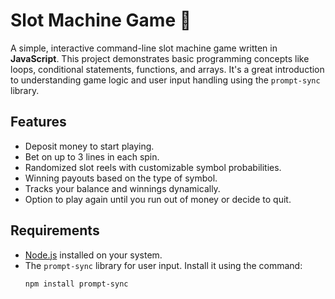 # Slot Machine Game 🎰

A simple, interactive command-line slot machine game written in **JavaScript**. This project demonstrates basic programming concepts like loops, conditional statements, functions, and arrays. It's a great introduction to understanding game logic and user input handling using the `prompt-sync` library.

## Features
- Deposit money to start playing.
- Bet on up to 3 lines in each spin.
- Randomized slot reels with customizable symbol probabilities.
- Winning payouts based on the type of symbol.
- Tracks your balance and winnings dynamically.
- Option to play again until you run out of money or decide to quit.

## Requirements
- [Node.js](https://nodejs.org/) installed on your system.
- The `prompt-sync` library for user input. Install it using the command:
  ```bash
  npm install prompt-sync
